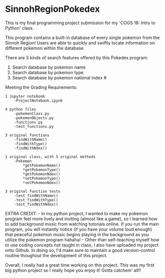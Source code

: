 # SinnohRegionPokedex

This is my final programming project submission for my 'COGS 18: Intro to Python' class. 

This program contains a built-in database of every single pokemon from the Sinnoh Region!
Users are able to quickly and swiftly locate information on different pokemon within the database.


There are 3 kinds of search features offered by this Pokedex program:
  1. Search database by pokemon name
  2. Search database by pokemon type
  3. Search database by pokemon national index #
  
  
Meeting the Grading Requirements:

    1 Jupyter notebook
        -ProjectNotebook.ipynb
        
    4 python files
        -pokemonClass.py
        -pokemonObjects.py
        -functions.py
        -test_functions.py
        
    3 original functions
        -findWithName()
        -findWithType()
        -findWithNdex()
        
    1 original class, with 5 original methods
        -Pokemon
            *getPokemonName()
            *getPokemonType()
            *getPokemonNdex()
            *setPokemonType()
            *setPokemonNdex()
            
    3 original function tests
        -test_findWithName()
        -test_findWithType()
        -test_findWithNdex()


EXTRA CREDIT:
    - In my python project, I wanted to make my pokemon program feel more lively and inviting (almost like a game), so I learned how to add background music from watching tutorials online. If you run the main program, you will instantly notice (if you have your volume loud enough) that peaceful pokemon music begins playing in the background as you utilize the pokemon program hahaha! 
    - Other than self-teaching myself how to use coding concepts not taught in class, I also have uploaded my project onto Github. In doing so, I'd make sure to maintain a good version-control routine thoughout the development of this project.
    
    

Overall, I really had a great time working on this project. This was my first big python project so I really hope you enjoy it! 
Gotta catchem' all!!
 

